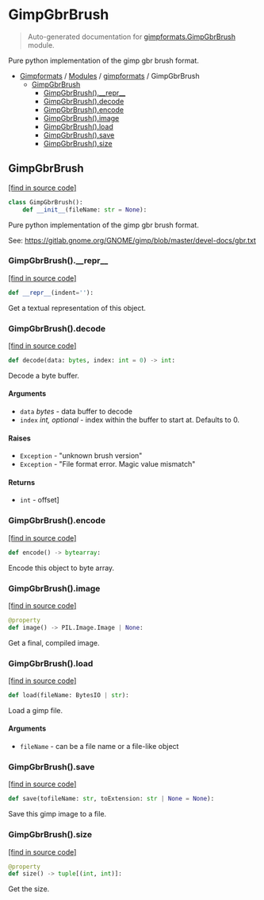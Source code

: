 # GimpGbrBrush

> Auto-generated documentation for [gimpformats.GimpGbrBrush](../../gimpformats/GimpGbrBrush.py) module.

Pure python implementation of the gimp gbr brush format.

- [Gimpformats](../README.md#gimpformats-index) / [Modules](../README.md#gimpformats-modules) / [gimpformats](index.md#gimpformats) / GimpGbrBrush
    - [GimpGbrBrush](#gimpgbrbrush)
        - [GimpGbrBrush().\_\_repr\_\_](#gimpgbrbrush__repr__)
        - [GimpGbrBrush().decode](#gimpgbrbrushdecode)
        - [GimpGbrBrush().encode](#gimpgbrbrushencode)
        - [GimpGbrBrush().image](#gimpgbrbrushimage)
        - [GimpGbrBrush().load](#gimpgbrbrushload)
        - [GimpGbrBrush().save](#gimpgbrbrushsave)
        - [GimpGbrBrush().size](#gimpgbrbrushsize)

## GimpGbrBrush

[[find in source code]](../../gimpformats/GimpGbrBrush.py#L15)

```python
class GimpGbrBrush():
    def __init__(fileName: str = None):
```

Pure python implementation of the gimp gbr brush format.

See:
 https://gitlab.gnome.org/GNOME/gimp/blob/master/devel-docs/gbr.txt

### GimpGbrBrush().\_\_repr\_\_

[[find in source code]](../../gimpformats/GimpGbrBrush.py#L132)

```python
def __repr__(indent=''):
```

Get a textual representation of this object.

### GimpGbrBrush().decode

[[find in source code]](../../gimpformats/GimpGbrBrush.py#L50)

```python
def decode(data: bytes, index: int = 0) -> int:
```

Decode a byte buffer.

#### Arguments

- `data` *bytes* - data buffer to decode
- `index` *int, optional* - index within the buffer to start at. Defaults to 0.

#### Raises

- `Exception` - "unknown brush version"
- `Exception` - "File format error.  Magic value mismatch"

#### Returns

- `int` - offset]

### GimpGbrBrush().encode

[[find in source code]](../../gimpformats/GimpGbrBrush.py#L88)

```python
def encode() -> bytearray:
```

Encode this object to byte array.

### GimpGbrBrush().image

[[find in source code]](../../gimpformats/GimpGbrBrush.py#L107)

```python
@property
def image() -> PIL.Image.Image | None:
```

Get a final, compiled image.

### GimpGbrBrush().load

[[find in source code]](../../gimpformats/GimpGbrBrush.py#L42)

```python
def load(fileName: BytesIO | str):
```

Load a gimp file.

#### Arguments

- `fileName` - can be a file name or a file-like object

### GimpGbrBrush().save

[[find in source code]](../../gimpformats/GimpGbrBrush.py#L114)

```python
def save(tofileName: str, toExtension: str | None = None):
```

Save this gimp image to a file.

### GimpGbrBrush().size

[[find in source code]](../../gimpformats/GimpGbrBrush.py#L102)

```python
@property
def size() -> tuple[(int, int)]:
```

Get the size.
